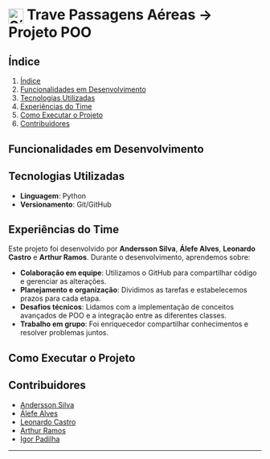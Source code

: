<h1>
  <img src="https://cdn.jsdelivr.net/gh/devicons/devicon/icons/python/python-original.svg" alt="Símbolo Python" width="30" style="vertical-align: middle;">
  Trave Passagens Aéreas -> Projeto POO
</h1>

## Índice

1. [Índice](#índice)  
2. [Funcionalidades em Desenvolvimento](#funcionalidades-em-desenvolvimento)  
3. [Tecnologias Utilizadas](#tecnologias-utilizadas)  
4. [Experiências do Time](#experiências-do-time)  
5. [Como Executar o Projeto](#como-executar-o-projeto)  
6. [Contribuidores](#contribuidores)  

## Funcionalidades em Desenvolvimento

<!--
-
-->

## Tecnologias Utilizadas

- **Linguagem**: Python
- **Versionamento**: Git/GitHub

## Experiências do Time

Este projeto foi desenvolvido por **Andersson Silva**, **Álefe Alves**, **Leonardo Castro** e **Arthur Ramos**. Durante o desenvolvimento, aprendemos sobre:

- **Colaboração em equipe**: Utilizamos o GitHub para compartilhar código e gerenciar as alterações.
- **Planejamento e organização**: Dividimos as tarefas e estabelecemos prazos para cada etapa.
- **Desafios técnicos**: Lidamos com a implementação de conceitos avançados de POO e a integração entre as diferentes classes.
- **Trabalho em grupo**: Foi enriquecedor compartilhar conhecimentos e resolver problemas juntos.

## Como Executar o Projeto
<!--
1. Clone o repositório:
   ```bash
   git clone <URL_DO_REPOSITORIO>
   ```
-->
## Contribuidores

- [Andersson Silva](https://github.com/Moab76)  
- [Álefe Alves](https://github.com/AlefeAlvesC)  
- [Leonardo Castro](https://github.com/thetwelvedev)  
- [Arthur Ramos](https://github.com/ArthurRamos26)
- [Igor Padilha](https://github.com/igorpadilhaa)

---
